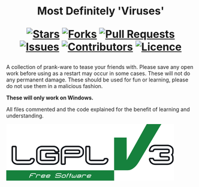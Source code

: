 <h1 align="center">
  Most Definitely 'Viruses'
  
  [![Stars](https://img.shields.io/github/stars/DeclanChidlow/MostDefinitelyViruses?style=flat-square&logoColor=white)](https://github.com/DeclanChidlow/MostDefinitelyViruses/stargazers)
  [![Forks](https://img.shields.io/github/forks/DeclanChidlow/MostDefinitelyViruses?style=flat-square&logoColor=white)](https://github.com/DeclanChidlow/MostDefinitelyViruses/network/members)
  [![Pull Requests](https://img.shields.io/github/issues-pr/DeclanChidlow/MostDefinitelyViruses?style=flat-square&logoColor=white)](https://github.com/DeclanChidlow/MostDefinitelyViruses/pulls)
  [![Issues](https://img.shields.io/github/issues/DeclanChidlow/MostDefinitelyViruses?style=flat-square&logoColor=white)](https://github.com/DeclanChidlow/MostDefinitelyViruses/issues)
  [![Contributors](https://img.shields.io/github/contributors/DeclanChidlow/MostDefinitelyViruses?style=flat-square&logoColor=white)](https://github.com/DeclanChidlow/MostDefinitelyViruses/graphs/contributors)
  [![Licence](https://img.shields.io/github/license/DeclanChidlow/MostDefinitelyViruses?style=flat-square&logoColor=white)](https://github.com/DeclanChidlow/MostDefinitelyViruses/blob/main/LICENCE)
</h1>

A collection of prank-ware to tease your friends with. Please save any open work before using as a restart may occur in some cases. These will not do any permanent damage. These should be used for fun or learning, please do not use them in a malicious fashion.

**These will only work on Windows.**

All files commented and the code explained for the benefit of learning and understanding.

![LGPLv3 Badge](/README_RESOURCES/LGPLv3%20Logo.svg)
